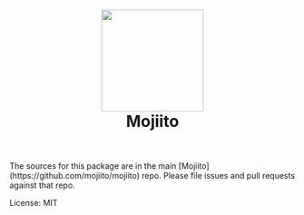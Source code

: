 <h1 align="center">
  <a href="http://standardjs.com"><img src="https://avatars0.githubusercontent.com/u/20876637?v=3&s=260" width="180">  </a>
  <br>
  Mojiito
  <br>
  <br>
</h1>
The sources for this package are in the main [Mojiito](https://github.com/mojiito/mojiito) repo. Please file issues and pull requests against that repo.

License: MIT